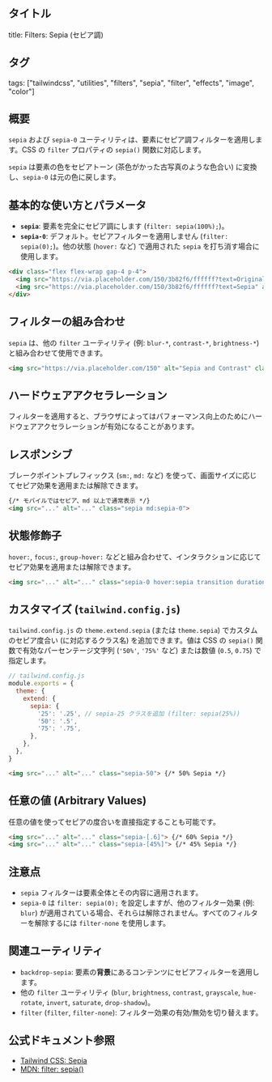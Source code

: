 ## タイトル
title: Filters: Sepia (セピア調)

## タグ
tags: ["tailwindcss", "utilities", "filters", "sepia", "filter", "effects", "image", "color"]

## 概要
`sepia` および `sepia-0` ユーティリティは、要素にセピア調フィルターを適用します。CSS の `filter` プロパティの `sepia()` 関数に対応します。

`sepia` は要素の色をセピアトーン (茶色がかった古写真のような色合い) に変換し、`sepia-0` は元の色に戻します。

## 基本的な使い方とパラメータ

*   **`sepia`**: 要素を完全にセピア調にします (`filter: sepia(100%);`)。
*   **`sepia-0`**: デフォルト。セピアフィルターを適用しません (`filter: sepia(0);`)。他の状態 (`hover:` など) で適用された `sepia` を打ち消す場合に使用します。

```html
<div class="flex flex-wrap gap-4 p-4">
  <img src="https://via.placeholder.com/150/3b82f6/ffffff?text=Original" alt="Original" class="sepia-0 rounded-lg"> {/* Default */}
  <img src="https://via.placeholder.com/150/3b82f6/ffffff?text=Sepia" alt="Sepia" class="sepia rounded-lg">
</div>
```

## フィルターの組み合わせ

`sepia` は、他の `filter` ユーティリティ (例: `blur-*`, `contrast-*`, `brightness-*`) と組み合わせて使用できます。

```html
<img src="https://via.placeholder.com/150" alt="Sepia and Contrast" class="sepia contrast-75 rounded-lg">
```

## ハードウェアアクセラレーション

フィルターを適用すると、ブラウザによってはパフォーマンス向上のためにハードウェアアクセラレーションが有効になることがあります。

## レスポンシブ

ブレークポイントプレフィックス (`sm:`, `md:` など) を使って、画面サイズに応じてセピア効果を適用または解除できます。

```html
{/* モバイルではセピア、md 以上で通常表示 */}
<img src="..." alt="..." class="sepia md:sepia-0">
```

## 状態修飾子

`hover:`, `focus:`, `group-hover:` などと組み合わせて、インタラクションに応じてセピア効果を適用または解除できます。

```html
<img src="..." alt="..." class="sepia-0 hover:sepia transition duration-300 cursor-pointer rounded-lg">
```

## カスタマイズ (`tailwind.config.js`)

`tailwind.config.js` の `theme.extend.sepia` (または `theme.sepia`) でカスタムのセピア度合い (に対応するクラス名) を追加できます。値は CSS の `sepia()` 関数で有効なパーセンテージ文字列 (`'50%'`, `'75%'` など) または数値 (`0.5`, `0.75`) で指定します。

```javascript
// tailwind.config.js
module.exports = {
  theme: {
    extend: {
      sepia: {
        '25': '.25', // sepia-25 クラスを追加 (filter: sepia(25%))
        '50': '.5',
        '75': '.75',
      },
    },
  },
}
```

```html
<img src="..." alt="..." class="sepia-50"> {/* 50% Sepia */}
```

## 任意の値 (Arbitrary Values)

任意の値を使ってセピアの度合いを直接指定することも可能です。

```html
<img src="..." alt="..." class="sepia-[.6]"> {/* 60% Sepia */}
<img src="..." alt="..." class="sepia-[45%]"> {/* 45% Sepia */}
```

## 注意点

*   `sepia` フィルターは要素全体とその内容に適用されます。
*   `sepia-0` は `filter: sepia(0);` を設定しますが、他のフィルター効果 (例: `blur`) が適用されている場合、それらは解除されません。すべてのフィルターを解除するには `filter-none` を使用します。

## 関連ユーティリティ

*   `backdrop-sepia`: 要素の**背景**にあるコンテンツにセピアフィルターを適用します。
*   他の `filter` ユーティリティ (`blur`, `brightness`, `contrast`, `grayscale`, `hue-rotate`, `invert`, `saturate`, `drop-shadow`)。
*   `filter` (`filter`, `filter-none`): フィルター効果の有効/無効を切り替えます。

## 公式ドキュメント参照
*   [Tailwind CSS: Sepia](https://tailwindcss.com/docs/sepia)
*   [MDN: filter: sepia()](https://developer.mozilla.org/en-US/docs/Web/CSS/filter-function/sepia)